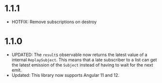 # 1.1.1

- HOTFIX: Remove subscriptions on destroy

# 1.1.0

- UPDATED: The `result$` observable now returns the latest value of a internal `ReplaySubject`. This means that a late subscriber to a list can get the latest emission of the `Subject` instead of having to wait for the next emit.
- Updated: This library now supports Angular 11 and 12.
